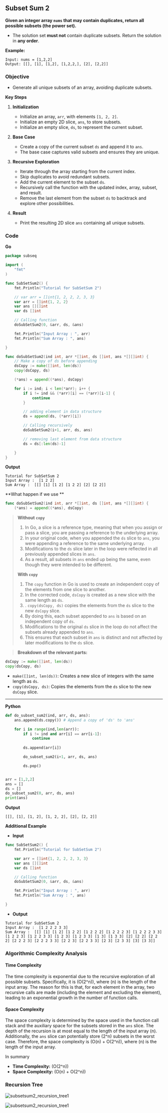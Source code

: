 ## Subset Sum 2

**Given an integer array `nums` that may contain duplicates, return all possible subsets (the power set).**

- The solution set **must not** contain duplicate subsets. Return the solution in **any order**.

**Example:**
```
Input: nums = [1,2,2]
Output: [[], [1], [1,2], [1,2,2,], [2], [2,2]]
```

### Objective
- Generate all unique subsets of an array, avoiding duplicate subsets.

**Key Steps**
1. **Initialization**
	-  Initialize an array, `arr`, with elements `[1, 2, 2]`.
	- Initialize an empty 2D slice, `ans`, to store subsets.
	- Initialize an empty slice, `ds`, to represent the current subset.
1. **Base Case**
    
    - Create a copy of the current subset `ds` and append it to `ans`.
    - The base case captures valid subsets and ensures they are unique.
2. **Recursive Exploration**
    
    - Iterate through the array starting from the current index.
    - Skip duplicates to avoid redundant subsets.
    - Add the current element to the subset `ds`.
    - Recursively call the function with the updated index, array, subset, and result.
    - Remove the last element from the subset `ds` to backtrack and explore other possibilities.
3. **Result**
    
    - Print the resulting 2D slice `ans` containing all unique subsets.

### Code

**Go**
```go
package subseq

import (
	"fmt"
)

func SubSetSum2() {
	fmt.Println("Tutorial for SubSetSum 2")

	// var arr = []int{1, 2, 2, 2, 3, 3}
	var arr = []int{1, 2, 2}
	var ans [][]int
	var ds []int

	// Calling function
	doSubSetSum2(0, &arr, ds, &ans)

	fmt.Println("Input Array : ", arr)
	fmt.Println("Sum Array : ", ans)

}

func doSubSetSum2(ind int, arr *[]int, ds []int, ans *[][]int) {
	// Make a copy of ds before appending
	dsCopy := make([]int, len(ds))
	copy(dsCopy, ds)

	(*ans) = append((*ans), dsCopy)

	for i := ind; i < len(*arr); i++ {
		if i != ind && (*arr)[i] == (*arr)[i-1] {
			continue
		}

		// adding element in data structure
		ds = append(ds, (*arr)[i])

		// Calling recursively
		doSubSetSum2(i+1, arr, ds, ans)

		// removing last element from data structure
		ds = ds[:len(ds)-1]

	}
}
```

**Output**
```
Tutorial for SubSetSum 2
Input Array :  [1 2 2]
Sum Array :  [[] [1] [1 2] [1 2 2] [2] [2 2]]
```

**What happen if we use **
```go
func doSubSetSum2(ind int, arr *[]int, ds []int, ans *[][]int) {
	(*ans) = append((*ans), dsCopy)
```

> **Without `copy`**
>
> 1. In Go, a slice is a reference type, meaning that when you assign or pass a slice, you are passing a reference to the underlying array.
> 2. In your original code, when you appended the `ds` slice to `ans`, you were appending a reference to the same underlying array.
> 3. Modifications to the `ds` slice later in the loop were reflected in all previously appended slices in `ans`.
> 4. As a result, all subsets in `ans` ended up being the same, even though they were intended to be different.
> 
> **With `copy`**
> 1. The `copy` function in Go is used to create an independent copy of the elements from one slice to another.
> 2. In the corrected code, `dsCopy` is created as a new slice with the same length as `ds`.
> 3. . `copy(dsCopy, ds)` copies the elements from the `ds` slice to the new `dsCopy` slice.
> 4. By doing this, each subset appended to `ans` is based on an independent copy of `ds`.
> 5. Modifications to the original `ds` slice in the loop do not affect the subsets already appended to `ans`.
> 6. This ensures that each subset in `ans` is distinct and not affected by later modifications to the `ds` slice.

> **Breakdown of the relevant parts:**
```go
dsCopy := make([]int, len(ds))
copy(dsCopy, ds)
```
- `make([]int, len(ds))`: Creates a new slice of integers with the same length as `ds`.
- `copy(dsCopy, ds)`: Copies the elements from the `ds` slice to the new `dsCopy` slice.
---

**Python**
```python
def do_subset_sum2(ind, arr, ds, ans):
    ans.append(ds.copy()) # Append a copy of 'ds' to 'ans'

    for i in range(ind,len(arr)):
        if i != ind and arr[i] == arr[i-1]:
            continue
        
        ds.append(arr[i])

        do_subset_sum2(i+1, arr, ds, ans)

        ds.pop()


arr = [1,2,2]
ans = []
ds = []
do_subset_sum2(0, arr, ds, ans)
print(ans)
```

**Output**
```
[[], [1], [1, 2], [1, 2, 2], [2], [2, 2]]
```


**Additional Example**

- **Input**
```go
func SubSetSum2() {
	fmt.Println("Tutorial for SubSetSum 2")

	var arr = []int{1, 2, 2, 2, 3, 3}
	var ans [][]int
	var ds []int

	// Calling function
	doSubSetSum2(0, &arr, ds, &ans)

	fmt.Println("Input Array : ", arr)
	fmt.Println("Sum Array : ", ans)

}
```

- **Output**
```
Tutorial for SubSetSum 2
Input Array :  [1 2 2 2 3 3]
Sum Array :  [[] [1] [1 2] [1 2 2] [1 2 2 2] [1 2 2 2 3] [1 2 2 2 3 3] [1 2 2 3] [1 2 2 3 3] [1 2 3] [1 2 3 3] [1 3] [1 3 3] [2] [2 2] [2 2 2] [2 2 2 3] [2 2 2 3 3] [2 2 3] [2 2 3 3] [2 3] [2 3 3] [3] [3 3]]
```

### Algorithmic Complexity Analysis
#### Time Complexity
The time complexity is exponential due to the recursive exploration of all possible subsets. Specifically, it is \(O(2^n)\), where \(n\) is the length of the input array. The reason for this is that, for each element in the array, two recursive calls are made (including the element and excluding the element), leading to an exponential growth in the number of function calls.

#### Space Complexity
The space complexity is determined by the space used in the function call stack and the auxiliary space for the subsets stored in the `ans` slice. The depth of the recursion is at most equal to the length of the input array \(n\). Additionally, the `ans` slice can potentially store \(2^n\) subsets in the worst case. Therefore, the space complexity is \(O(n) + O(2^n)\), where \(n\) is the length of the input array.

In summary
- **Time Complexity:** \(O(2^n)\)
- **Space Complexity:** \(O(n) + O(2^n)\)
### Recursion Tree
![subsetsum2_recursion_tree1](img/subsetsum2recursionstree1.png)

![subsetsum2_recursion_tree1](img/subsetsum2recursionstree2.png)
